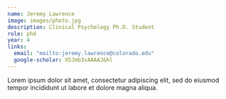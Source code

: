 ```yaml
---
name: Jeremy Lawrence
image: images/photo.jpg
description: Clinical Psychology Ph.D. Student
role: phd
year: 4
links:
  email: "mailto:jeremy.lawrence@colorado.edu"
  google-scholar: X5Jmb3sAAAAJ&hl
---
```


Lorem ipsum dolor sit amet, consectetur adipiscing elit, sed do eiusmod tempor incididunt ut labore et dolore magna aliqua.

